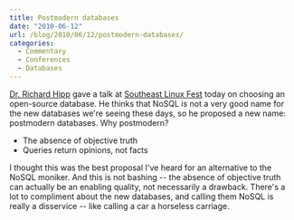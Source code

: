 ```yaml
---
title: Postmodern databases
date: "2010-06-12"
url: /blog/2010/06/12/postmodern-databases/
categories:
  - Commentary
  - Conferences
  - Databases
---
```

[Dr. Richard Hipp](http://www.hwaci.com/drh/) gave a talk at [Southeast Linux Fest](http://www.southeastlinuxfest.org/) today on choosing an open-source database. He thinks that NoSQL is not a very good name for the new databases we're seeing these days, so he proposed a new name: postmodern databases. Why postmodern?

*   The absence of objective truth
*   Queries return opinions, not facts

I thought this was the best proposal I've heard for an alternative to the NoSQL moniker. And this is not bashing -- the absence of objective truth can actually be an enabling quality, not necessarily a drawback. There's a lot to compliment about the new databases, and calling them NoSQL is really a disservice -- like calling a car a horseless carriage.



